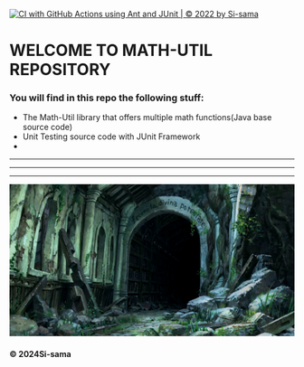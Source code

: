 [![CI with GitHub Actions using Ant and JUnit | © 2022 by Si-sama](https://github.com/Si-sama/Math-Util/actions/workflows/CI-with-JUnit.yml/badge.svg)](https://github.com/Si-sama/Math-Util/actions/workflows/CI-with-JUnit.yml)

# WELCOME TO MATH-UTIL REPOSITORY
### You will find in this repo the following stuff:
* The Math-Util library that offers multiple math functions(Java base source code)
* Unit Testing source code with JUnit Framework
*

***
***
***

![test cú pháp của mark down.!](https://github.com/Si-sama/Math-Util/blob/main/imgs/221937.gif)



#### © 2024Si-sama
